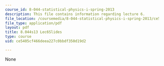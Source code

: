 ```yaml
---
course_id: 8-044-statistical-physics-i-spring-2013
description: This file contains information regarding lecture 6.
file_location: /coursemedia/8-044-statistical-physics-i-spring-2013/ce5405cf466deea227c0bbdf350d19d2_MIT8_044S13_L6.pdf
file_type: application/pdf
layout: pdf
title: 8.044s13 Lec6Slides
type: course
uid: ce5405cf466deea227c0bbdf350d19d2

---
```

None